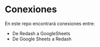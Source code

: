# Conexiones
 En este repo encontrará conexiones entre:
 - De Redash a GoogleSheets
 - De Google Sheets a Redash
